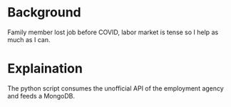 # Background

Family member lost job before COVID, labor market is tense so I help as much as I can.


# Explaination

The python script consumes the unofficial API of the employment agency and feeds a MongoDB. 
